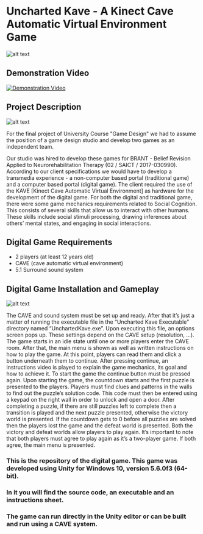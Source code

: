 # Uncharted Kave - A Kinect Cave Automatic Virtual Environment Game

![alt text](https://github.com/dcx2202/UnchartedKave/blob/master/readme_imgs/main_menu.png)


## Demonstration Video

[![Demonstration Video](https://img.youtube.com/vi/JwBWDiGU_tk/0.jpg)](https://www.youtube.com/watch?v=JwBWDiGU_tk)


## Project Description

![alt text](https://github.com/dcx2202/UnchartedKave/blob/master/readme_imgs/project_description_section.png)

For the final project of University Course "Game Design" we had to assume the position of a game design studio and develop two games as an independent team. 

Our studio was hired to develop these games for BRANT - Belief Revision Applied to Neurorehabilitation Therapy (02 / SAICT / 2017-030990). According to our client specifications we would have to develop a transmedia experience - a non-computer based portal (traditional game) and a computer based portal (digital game). The client required the use of the KAVE [Kinect Cave Automatic Virtual Environment] as hardware for the development of the digital game. For both the digital and traditional game, there were some game mechanics requirements related to Social Cognition. This consists of several skills that allow us to interact with other humans. These skills include social stimuli processing, drawing inferences about others’ mental states, and engaging in social interactions.


## Digital Game Requirements

-	2 players (at least 12 years old)
-	CAVE (cave automatic virtual environment)
-	5.1 Surround sound system


## Digital Game Installation and Gameplay

![alt text](https://github.com/dcx2202/UnchartedKave/blob/master/readme_imgs/digital_game_section.png)

The CAVE and sound system must be set up and ready. After that it’s just a matter of running the executable file in the “Uncharted Kave Executable” directory named “UnchartedKave.exe”. Upon executing this file, an options screen pops up. These settings depend on the CAVE setup (resolution, …).
The game starts in an idle state until one or more players enter the CAVE room. 
After that, the main menu is shown as well as written instructions on how to play the game. At this point, players can read them and click a button underneath them to continue. After pressing continue, an instructions video is played to explain the game mechanics, its goal and how to achieve it. To start the game the continue button must be pressed again.
Upon starting the game, the countdown starts and the first puzzle is presented to the players. Players must find clues and patterns in the walls to find out the puzzle’s solution code. This code must then be entered using a keypad on the right wall in order to unlock and open a door. After completing a puzzle, if there are still puzzles left to complete then a transition is played and the next puzzle presented, otherwise the victory world is presented. If the countdown gets to 0 before all puzzles are solved then the players lost the game and the defeat world is presented.
Both the victory and defeat worlds allow players to play again. It’s important to note that both players must agree to play again as it’s a two-player game. If both agree, the main menu is presented.


### This is the repository of the digital game. This game was developed using Unity for Windows 10, version 5.6.0f3 (64-bit).
### In it you will find the source code, an executable and an instructions sheet.
### The game can run directly in the Unity editor or can be built and run using a CAVE system.
